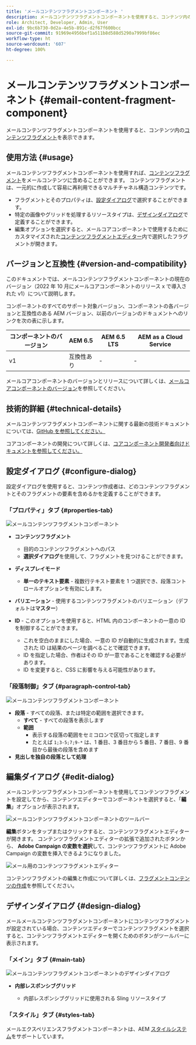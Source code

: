 ```yaml
---
title: 'メールコンテンツフラグメントコンポーネント '
description: メールコンテンツフラグメントコンポーネントを使用すると、コンテンツ内のコンテンツフラグメントを表示できます。
role: Architect, Developer, Admin, User
exl-id: 9bc6b730-0d2a-4e5b-891c-d2f67f600bcc
source-git-commit: 91969e4956bef1a511b8d588d5290a7999bf86ec
workflow-type: ht
source-wordcount: '607'
ht-degree: 100%

---
```



# メールコンテンツフラグメントコンポーネント  {#email-content-fragment-component}

メールコンテンツフラグメントコンポーネントを使用すると、コンテンツ内の[コンテンツフラグメント](https://experienceleague.adobe.com/docs/experience-manager-cloud-service/assets/content-fragments/content-fragments.html?lang=ja)を表示できます。

## 使用方法 {#usage}

メールコンテンツフラグメントコンポーネントを使用すれば、[コンテンツフラグメント](https://experienceleague.adobe.com/docs/experience-manager-cloud-service/assets/content-fragments/content-fragments.html?lang=ja)をメールコンテンツに含めることができます。 コンテンツフラグメントは、一元的に作成して容易に再利用できるマルチチャネル構造コンテンツです。

* フラグメントとそのプロパティは、[設定ダイアログ](#configure-dialog)で選択することができます。
* 特定の画像やグリッドを処理するリソースタイプは、[デザインダイアログ](#design-dialog)で定義することができます。
* 編集オプションを選択すると、メールコアコンポーネントで使用するためにカスタマイズされた[コンテンツフラグメントエディター](#edit-dialog)内で選択したフラグメントが開きます。

## バージョンと互換性 {#version-and-compatibility}

このドキュメントでは、メールコンテンツフラグメントコンポーネントの現在のバージョン（2022 年 10 月にメールコアコンポーネントのリリース x で導入された v1）について説明します。

コンポーネントのすべてのサポート対象バージョン、コンポーネントの各バージョンと互換性のある AEM バージョン、以前のバージョンのドキュメントへのリンクを次の表に示します。

| コンポーネントのバージョン | AEM 6.5 | AEM 6.5 LTS | AEM as a Cloud Service |
|---|---|---|---|
| v1 | 互換性あり | - | - |

メールコアコンポーネントのバージョンとリリースについて詳しくは、[メールコアコンポーネントのバージョン](/help/email/versions.md)を参照してください。

## 技術的詳細 {#technical-details}

メールコンテンツフラグメントコンポーネントに関する最新の技術ドキュメントについては、[GitHub を参照してください。](https://adobe.com/go/aem_cmp_tech_email_cf_v1)

コアコンポーネントの開発について詳しくは、[コアコンポーネント開発者向けドキュメントを参照してください。](/help/developing/overview.md)

## 設定ダイアログ {#configure-dialog}

設定ダイアログを使用すると、コンテンツ作成者は、どのコンテンツフラグメントとそのフラグメントの要素を含めるかを定義することができます。

### 「プロパティ」タブ {#properties-tab}

![メールコンテンツフラグメントコンポーネント](/help/email/assets/email-content-fragment-edit-properties.png)

* **コンテンツフラグメント**

   * 目的のコンテンツフラグメントへのパス
   * **選択ダイアログ**&#x200B;を使用して、フラグメントを見つけることができます。

* **ディスプレイモード**
   * **単一のテキスト要素** - 複数行テキスト要素を 1 つ選択でき、段落コントロールオプションを有効にします。
* **バリエーション** - 使用するコンテンツフラグメントのバリエーション（デフォルトは&#x200B;**マスター**）

* **ID** - このオプションを使用すると、HTML 内のコンポーネントの一意の ID を制御することができます。
   * これを空白のままにした場合、一意の ID が自動的に生成されます。生成された ID は結果のページを調べることで確認できます。
   * ID を指定した場合、作者はその ID が一意であることを確認する必要があります。
   * ID を変更すると、CSS に影響を与える可能性があります。

### 「段落制御」タブ {#paragraph-control-tab}

![メールコンテンツフラグメントコンポーネント](/help/assets/content-fragment-edit-paragraph.png)

* **段落** - すべての段落、または特定の範囲を選択できます。
   * **すべて** - すべての段落を表示します
   * **範囲**
      * 表示する段落の範囲をセミコロンで区切って指定します
      * たとえば `1;3-5;7;9-*` は、1 番目、3 番目から 5 番目、7 番目、9 番目から最後の段落を含めます
* **見出しを独自の段落として処理**

## 編集ダイアログ {#edit-dialog}

メールコンテンツフラグメントコンポーネントを使用してコンテンツフラグメントを設定してから、コンテンツエディターでコンポーネントを選択すると、「**編集**」オプションが表示されます。

![メールコンテンツフラグメントコンポーネントのツールバー](/help/email/assets/email-content-fragment-edit-toolbar.png)

**編集**&#x200B;ボタンをタップまたはクリックすると、コンテンツフラグメントエディターが開きます。 コンテンツフラグメントエディターの拡張で追加されたボタンから、 **Adobe Campaign の変数を選択**&#x200B;して、コンテンツフラグメントに Adobe Campaign の変数を挿入できるようになりました。

![メール用のコンテンツフラグメントエディター](/help/email/assets/email-content-fragment-editor.png)

コンテンツフラグメントの編集と作成について詳しくは、[フラグメントコンテンツの作成](https://experienceleague.adobe.com/docs/experience-manager-cloud-service/content/assets/content-fragments/content-fragments-variations.html?lang=ja)を参照してください。

## デザインダイアログ {#design-dialog}

メールメールコンテンツフラグメントコンポーネントにコンテンツフラグメントが設定されている場合、コンテンツエディターでコンテンツフラグメントを選択すると、コンテンツフラグメントエディターを開くためのボタンがツールバーに表示されます。


### 「メイン」タブ {#main-tab}

![メールコンテンツフラグメントコンポーネントのデザインダイアログ](/help/email/assets/email-content-fragment-design.png)

* **内部レスポンシブグリッド**

   * 内部レスポンシブグリッドに使用される Sling リソースタイプ

### 「スタイル」タブ {#styles-tab}

メールエクスペリエンスフラグメントコンポーネントは、AEM [スタイルシステム](/help/get-started/authoring.md#component-styling)をサポートしています。
